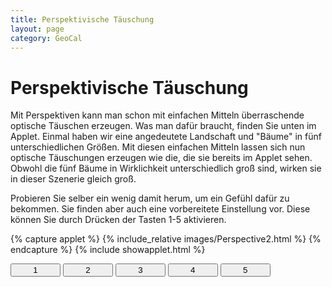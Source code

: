 ```yaml
---
title: Perspektivische Täuschung
layout: page
category: GeoCal
---
```


# Perspektivische Täuschung
Mit Perspektiven kann man schon mit einfachen Mitteln überraschende optische Täuschen erzeugen. Was man dafür braucht, finden Sie unten im Applet. Einmal haben wir eine angedeutete Landschaft und "Bäume" in fünf unterschiedlichen Größen. Mit diesen einfachen Mitteln lassen sich nun optische Täuschungen erzeugen wie die, die sie bereits im Applet sehen. Obwohl die fünf Bäume in Wirklichkeit unterschiedlich groß sind, wirken sie in dieser Szenerie gleich groß.

Probieren Sie selber ein wenig damit herum, um ein Gefühl dafür zu bekommen. Sie finden aber auch eine vorbereitete Einstellung vor. Diese können Sie durch Drücken der Tasten 1-5 aktivieren.

{% capture applet %} {% include_relative images/Perspective2.html %} {% endcapture %}
{% include showapplet.html %}

<script language="JavaScript" type="text/javascript">
		function doScript(c)
		{
			cdy.evokeCS(c);
		};
               cc='"';
               Text0.val='exp(a*x)';
</script>


<script type="text/javascript">
var statement=new Array()
statement[0]='(moveto(reset);)'
statement[1]='(moveto(bigtree);)'
statement[2]='(moveto(twobig);)'
statement[3]='(moveto(twosmall);)'
statement[4]='(moveto(verkehrt);)'
</script>
 <input type="button" value="1" style="width: 80px; " onclick="doScript(statement[0])" />
 <input type="button" value="2" style="width: 80px; " onclick="doScript(statement[1])" />
 <input type="button" value="3" style="width: 80px; " onclick="doScript(statement[2])" />
 <input type="button" value="4" style="width: 80px; " onclick="doScript(statement[3])" />
 <input type="button" value="5" style="width: 80px; " onclick="doScript(statement[4])" />
